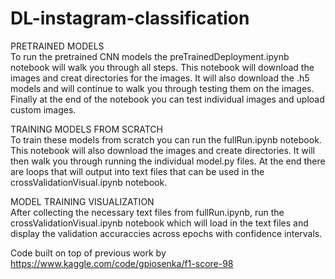 # DL-instagram-classification

PRETRAINED MODELS<br />
To run the pretrained CNN models the preTrainedDeployment.ipynb notebook will walk you through all steps. This notebook will download the images and creat directories for the images. It will also download the .h5 models and will continue to walk you through testing them on the images. Finally at the end of the notebook you can test individual images and upload custom images.

TRAINING MODELS FROM SCRATCH<br />
To train these models from scratch you can run the fullRun.ipynb notebook. This notebook will also download the images and create directories. It will then walk you through running the individual model.py files. At the end there are loops that will output into text files that can be used in the crossValidationVisual.ipynb notebook.

MODEL TRAINING VISUALIZATION<br />
After collecting the necessary text files from fullRun.ipynb, run the crossValidationVisual.ipynb notebook which will load in the text files and display the validation accuraccies across epochs with confidence intervals.

Code built on top of previous work by https://www.kaggle.com/code/gpiosenka/f1-score-98
